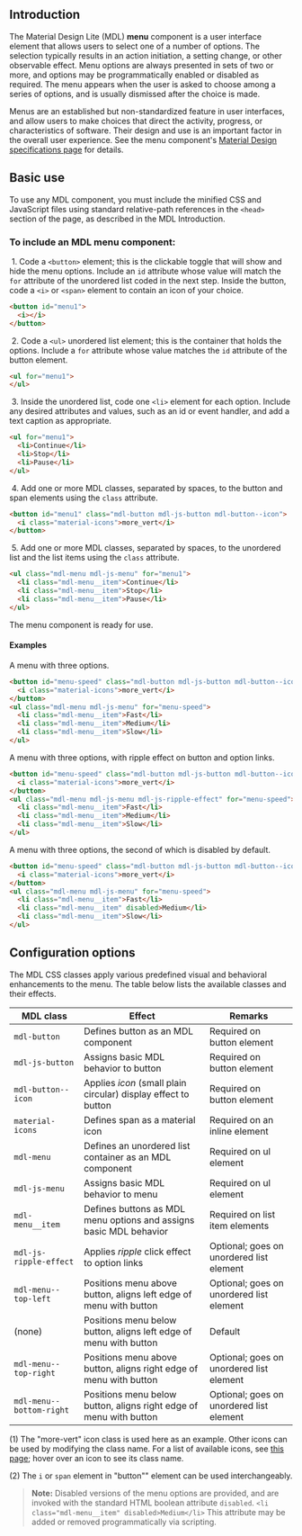 ## Introduction
The Material Design Lite (MDL) **menu** component is a user interface element that allows users to select one of a number of options. The selection typically results in an action initiation, a setting change, or other observable effect. Menu options are always presented in sets of two or more, and options may be programmatically enabled or disabled as required. The menu appears when the user is asked to choose among a series of options, and is usually dismissed after the choice is made.

Menus are an established but non-standardized feature in user interfaces, and allow users to make choices that direct the activity, progress, or characteristics of software. Their design and use is an important factor in the overall user experience. See the menu component's [Material Design specifications page](http://www.google.com/design/spec/components/menus.html) for details.

## Basic use
To use any MDL component, you must include the minified CSS and JavaScript files using standard relative-path references in the `<head>` section of the page, as described in the MDL Introduction.

### To include an MDL **menu** component:

&nbsp;1. Code a `<button>` element; this is the clickable toggle that will show and hide the menu options. Include an `id` attribute whose value will match the `for` attribute of the unordered list coded in the next step. Inside the button, code a `<i>` or `<span>` element to contain an icon of your choice.
```html
<button id="menu1">
  <i></i>
</button>
```
&nbsp;2. Code a `<ul>` unordered list element; this is the container that holds the options. Include a `for` attribute whose value matches the `id` attribute of the button element.
```html
<ul for="menu1">
</ul>
```
&nbsp;3. Inside the unordered list, code one `<li>` element for each option. Include any desired attributes and values, such as an id or event handler, and add a text caption as appropriate.
```html
<ul for="menu1">
  <li>Continue</li>
  <li>Stop</li>
  <li>Pause</li>
</ul>
```
&nbsp;4. Add one or more MDL classes, separated by spaces, to the button and span elements using the `class` attribute.
```html
<button id="menu1" class="mdl-button mdl-js-button mdl-button--icon">
  <i class="material-icons">more_vert</i>
</button>
```
&nbsp;5. Add one or more MDL classes, separated by spaces, to the unordered list and the list items using the `class` attribute.
```html
<ul class="mdl-menu mdl-js-menu" for="menu1">
  <li class="mdl-menu__item">Continue</li>
  <li class="mdl-menu__item">Stop</li>
  <li class="mdl-menu__item">Pause</li>
</ul>
```

The menu component is ready for use.

#### Examples
A menu with three options.
```html
<button id="menu-speed" class="mdl-button mdl-js-button mdl-button--icon">
  <i class="material-icons">more_vert</i>
</button>
<ul class="mdl-menu mdl-js-menu" for="menu-speed">
  <li class="mdl-menu__item">Fast</li>
  <li class="mdl-menu__item">Medium</li>
  <li class="mdl-menu__item">Slow</li>
</ul>
```
A menu with three options, with ripple effect on button and option links.
```html
<button id="menu-speed" class="mdl-button mdl-js-button mdl-button--icon">
  <i class="material-icons">more_vert</i>
</button>
<ul class="mdl-menu mdl-js-menu mdl-js-ripple-effect" for="menu-speed">
  <li class="mdl-menu__item">Fast</li>
  <li class="mdl-menu__item">Medium</li>
  <li class="mdl-menu__item">Slow</li>
</ul>
```
A menu with three options, the second of which is disabled by default.
```html
<button id="menu-speed" class="mdl-button mdl-js-button mdl-button--icon">
  <i class="material-icons">more_vert</i>
</button>
<ul class="mdl-menu mdl-js-menu" for="menu-speed">
  <li class="mdl-menu__item">Fast</li>
  <li class="mdl-menu__item" disabled>Medium</li>
  <li class="mdl-menu__item">Slow</li>
</ul>
```

## Configuration options
The MDL CSS classes apply various predefined visual and behavioral enhancements to the menu. The table below lists the available classes and their effects.

| MDL class | Effect | Remarks |
|-----------|--------|---------|
| `mdl-button` | Defines button as an MDL component | Required on button element |
| `mdl-js-button` | Assigns basic MDL behavior to button | Required on button element |
| `mdl-button--icon` | Applies *icon* (small plain circular) display effect to button | Required on button element |
| `material-icons` | Defines span as a material icon | Required on an inline element |
| `mdl-menu` | Defines an unordered list container as an MDL component | Required on ul element |
| `mdl-js-menu` | Assigns basic MDL behavior to menu | Required on ul element |
| `mdl-menu__item` | Defines buttons as MDL menu options and assigns basic MDL behavior | Required on list item elements |
| `mdl-js-ripple-effect` | Applies *ripple* click effect to option links | Optional; goes on unordered list element |
| `mdl-menu--top-left` | Positions menu above button, aligns left edge of menu with button  | Optional; goes on unordered list element |
| (none) | Positions menu below button, aligns left edge of menu with button | Default |
| `mdl-menu--top-right` | Positions menu above button, aligns right edge of menu with button | Optional; goes on unordered list element |
| `mdl-menu--bottom-right` | Positions menu below button, aligns right edge of menu with button | Optional; goes on unordered list element |

(1) The "more-vert" icon class is used here as an example. Other icons can be used by modifying the class name. For a list of available icons, see [this page](http://google.github.io/web-starter-kit/latest/styleguide/icons/demo.html); hover over an icon to see its class name.

(2) The `i` or `span` element in "button"" element can be used interchangeably. 

>**Note:** Disabled versions of the menu options are provided, and are invoked with the standard HTML boolean attribute `disabled`. `<li class="mdl-menu__item" disabled>Medium</li>`
>This attribute may be added or removed programmatically via scripting.
